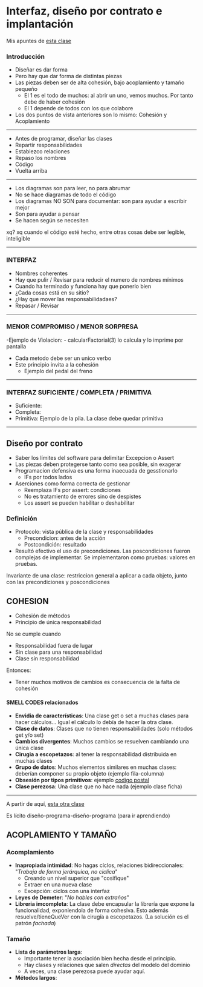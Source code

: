 # Interfaz, diseño por contrato e implantación
Mis apuntes de [esta clase](https://escuela.it/cursos/curso-de-diseno-orientado-a-objetos/clase/interfaz-diseno-por-contrato-e-implantacion)

### Introducción
- Diseñar es dar forma
- Pero hay que dar forma de distintas piezas
- Las piezas deben ser de alta cohesión, bajo acoplamiento y tamaño pequeño
	- El 1 es el todo de muchos: al abrir un uno, vemos muchos. Por tanto debe de haber cohesión
	- El 1 depende de todos con los que colabore
- Los dos puntos de vista anteriores son lo mismo: Cohesión y Acoplamiento

---

- Antes de programar, diseñar las clases
- Repartir responsabilidades
- Establezco relaciones
- Repaso los nombres
- Código
- Vuelta arriba
---

- Los diagramas son para leer, no para abrumar
- No se hace diagramas de todo el código
- Los diagramas NO SON para documentar: son para ayudar a escribir mejor
- Son para ayudar a pensar
- Se hacen según se necesiten

xq? xq cuando el código esté hecho, entre otras cosas debe ser legible, inteligible

---
### INTERFAZ

- Nombres coherentes
- Hay que pulir / Revisar para reducir el numero de nombres mínimos
- Cuando ha terminado y funciona hay que ponerlo bien
- ¿Cada cosas está en su sitio?
- ¿Hay que mover las responsabilidadaes?
- Repasar / Revisar
---
### MENOR COMPROMISO / MENOR SORPRESA

-Ejemplo de Violacion: 
	- calcularFactorial(3) lo calcula y lo imprime por pantalla
- Cada metodo debe ser un unico verbo
- Este principio invita a la cohesión
	- Ejemplo del pedal del freno

---
### INTERFAZ SUFICIENTE / COMPLETA / PRIMITIVA

- Suficiente:  
- Completa:
- Primitiva: Ejemplo de la pila. La clase debe quedar primitiva

---
## Diseño por contrato

- Saber los límites del software para delimitar Excepcion o Assert
- Las piezas deben protegerse tanto como sea posible, sin exagerar
- Programacion defensiva es una forma inaecuada de gesstionarlo
	- IFs por todos lados
- Aserciones como forma correcta de gestionar
	- Reemplaza IFs por assert: condiciones
	- No es tratamiento de errores sino de despistes
	- Los assert se pueden habilitar o deshabilitar

### Definición
- Protocolo: vista pública de la clase y responsabilidades
	- Precondicion: antes de la acción
	- Postcondición: resultado
- Resultó efectivo el uso de precondiciones. Las poscondiciones fueron complejas de implementar. Se implementaron como pruebas: valores en pruebas.

Invariante de una clase: restriccion general a aplicar a cada objeto, junto con las precondiciones y poscondiciones
## COHESION
- Cohesión de métodos
- Principìo de única responsabilidad

No se cumple cuando

- Responsabilidad fuera de lugar
- Sin clase para una responsabilidad
- Clase sin responsabilidad

Entonces:

- Tener muchos motivos de cambios es consecuencia de la falta de cohesión

#### SMELL CODES relacionados
- **Envidia de características**: Una clase get o set a muchas clases para hacer cálculos... Igual el cálculo lo debía de hacer la otra clase.
- **Clase de datos**: Clases que no tienen responsabilidades (solo métodos get y/o set)
- **Cambios divergentes**: Muchos cambios se resuelven cambiando una única clase
- **Cirugia a escopetazos**: al tener la responsabilidad distribuida en muchas clases
- **Grupo de datos**: Muchos elementos similares en muchas clases: deberían componer su propio objeto (ejemplo fila-columna) 
- **Obsesión por tipos primitivos**: ejemplo [codigo postal](https://es.wikipedia.org/wiki/C%C3%B3digo_postal_de_Espa%C3%B1a)
- **Clase perezosa**: Una clase que no hace nada (ejemplo clase ficha)

---
A partir de aquí, [esta otra clase](https://escuela.it/cursos/curso-de-diseno-orientado-a-objetos/clase/principios-smell-codes-de-encapsulacion-y-tamano)

Es lícito diseño-programa-diseño-programa (para ir aprendiendo)

## ACOPLAMIENTO Y TAMAÑO
### Acomplamiento
- **Inapropiada intimidad**: No hagas cíclos, relaciones bidireccionales: "*Trabaja de forma jerárquica, no ciclica*"
	- Creando un nivel superior que "cosifique"
	- Extraer en una nueva clase
	- Excepción: ciclos con una interfaz
- **Leyes de Demeter**: "*No hables con extraños*"
- **Libreria imcompleta**: La clase debe encapsular la librería que expone la funcionalidad, exponiendola de forma cohesiva. Esto además resuelve/tieneQueVer con la cirugía a escopetazos. (La solución es el patrón *fachada*)
### Tamaño
- **Lista de parámetros larga**: 
	- Importante tener la asociación bien hecha desde el principio.
	- Hay clases y relaciones que salen *directas* del modelo del dominio
	- A veces, una clase perezosa puede ayudar aquí.
- **Métodos largos**: 

